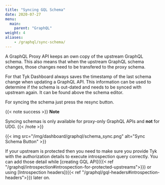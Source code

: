 ```yaml
---
title: "Syncing GQL Schema"
date: 2020-07-27
menu:
  main:
    parent: "GraphQL"
weight: 4
aliases:
    - /graphql/sync-schema/
---
```


A GraphQL Proxy API keeps an own copy of the upstream GraphQL schema. This also means that when the upstream GraphQL schema changes, those changes need to be transfered to the proxy schema.

For that Tyk Dashboard always saves the timestamp of the last schema change when updating a GraphQL API. This information can be used to determine if the schema is out-dated and needs to be synced with upstream again. It can be found above the schema editor.

For syncing the schema just press the resync button.

{{< note success >}}
**Note**  

Syncing schemas is only available for proxy-only GraphQL APIs and **not** for UDG.
{{< /note >}}

 {{< img src="/img/dashboard/graphql/schema_sync.png" alt="Sync Schema Button" >}}

 If your upstream is protected then you need to make sure you provide Tyk with the authorization details to execute introspection query correctly. You can add those detail while [creating GQL API]({{< ref "/graphql/introspection#introspection-for-protected-upstreams">}}) or using [Introspection headers]({{< ref "/graphql/gql-headers#introspection-headers">}}) later on.